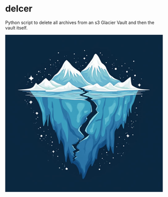 # deIcer

Python script to delete all archives from an s3 Glacier Vault and then
the vault itself.

![an image showing a cartoon version of a glacier splitting and melting.](https://github.com/rossja/deicer/blob/main/docs/img/logo.jpg)